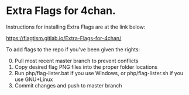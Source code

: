 Extra Flags for 4chan.
==========
Instructions for installing Extra Flags are at the link below:

https://flagtism.gitlab.io/Extra-Flags-for-4chan/


To add flags to the repo if you've been given the rights:

0. Pull most recent master branch to prevent conflicts
1. Copy desired flag PNG files into the proper folder locations
2. Run php/flag-lister.bat if you use Windows, or php/flag-lister.sh if you use
GNU+Linux
3. Commit changes and push to master branch